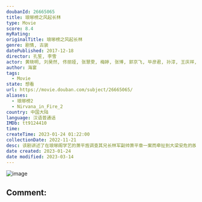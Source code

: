 ```yaml
---
doubanId: 26665065
title: 琅琊榜之风起长林
type: Movie
score: 8.4
myRating: 
originalTitle: 琅琊榜之风起长林
genre: 剧情, 古装
datePublished: 2017-12-18
director: 孔笙, 李雪
actor: 黄晓明, 刘昊然, 佟丽娅, 张慧雯, 梅婷, 张博, 郭京飞, 毕彦君, 孙淳, 王庆祥, 尤勇智, 吴昊宸, 成泰燊, 乔欣, 刘钧, 胡先煦, 刘琳, 邢岷山, 金泽灏, 张棪琰, 王永泉, 柴浩伟, 贾媛媛, 邵伟桐, 施诗, 岳旸, 张昊唯, 赵达, 董彦麟, 陈牧扬, 朱梦瑶, 谭凯, 魏至强, 胡原君, 魏伟, 高海鹏, 张龄心, 宋显立, 刘曜畅, 魏智, 康群智, 张东升, 杨程茗, 文静, 李斌, 冯瀑, 赵千紫, 刘芊含, 冯晖, 王禹铮, 宝木中阳, 冯千, 汤水雨, 刘贾玺, 罗栋, 刘洪源, 宣晓鸣, 姜广涛, 何风, 赵铭洲, 郭政建, 邱秋, 高枫, 范哲琛, 户元松, 马正阳, 韩啸, 朱蓉蓉, 郭浩然, 商虹, 马斑马, 魏超, 凌振赫, 王冠南, 刘琮, 蔡娜, 张遥函, 谢子溦, 叶恺文, 晋松, 夏凡, 章哲谕, 张隽溢, 马波, 徐佳琦, 郝文学, 佟国强, 周鹏雨, 金有明, 黄世伟, 杜和倩, 朱海军, 陈丽娜, 李立宏, 王宏, 曲高位, 王岗, 周艺华, 焦体怡, 王黎雯, 朱凌雾, 黄杨钿甜, 孔笙, 叶禾, 刘校妤
author: 海宴
tags:
  - Movie
state: 想看
url: https://movie.douban.com/subject/26665065/
aliases:
  - 琅琊榜2
  - Nirvana_in_Fire_2
country: 中国大陆
language: 汉语普通话
IMDb: tt9124410
time: 
createTime: 2023-01-24 01:22:00
collectionDate: 2022-11-21
desc: 该剧讲述了在琅琊阁学艺的萧平旌调查其兄长林军副帅萧平章一案而牵扯到大梁安危的故事。大梁朝局安稳，但边境战火不断。守护大梁北境的长林军屡获军功，威名赫赫。在一次北境交战中，内阁首辅荀白水暗中断掉前线补...
date created: 2023-01-24
date modified: 2023-03-14
---
```


![image](p2503635995.jpg)

Comment:
---
